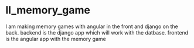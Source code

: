 # ll_memory_game
I am making memory games with angular in the front and django on the back.
backend is the django app which will work with the datbase.
frontend is the angular app with the memory game
